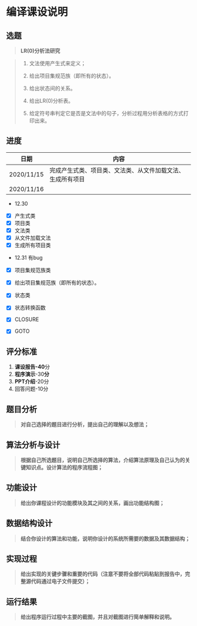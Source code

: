 # 编译课设说明

## 选题

>   **LR(0)分析法研究**

>   1.   文法使用产生式来定义；
>   2.   给出项目集规范族（即所有的状态）。
>   3.   给出状态间的关系。
>   4.   给出LR(0)分析表。
>
>   5.   给定符号串判定它是否是文法中的句子，分析过程用分析表格的方式打印出来。

## 进度

| 日期   | 内容                            |
| ------ |-------------------------------|
| 2020/11/15 | 完成产生式类、项目类、文法类、从文件加载文法、生成所有项目 |
| 2020/11/16 | |

- 12.30
- [x] 产生式类
- [x] 项目类
- [x] 文法类
- [x] 从文件加载文法
- [x] 生成所有项目类

- 12.31 有bug
- [x] 项目集规范族类
- [x] 给出项目集规范族（即所有的状态）。
- [x] 状态类
- [x] 状态转换函数
- [x] CLOSURE
- [x] GOTO



## 评分标准

1.   **课设报告-40**分
2.   **程序演示**-30**分**
3.   **PPT介绍**-20分
4.   回答问题-10分

## **题目分析**

>   **对自己选择的题目进行分析，提出自己的理解以及想法；**







## **算法分析与设计**

>   **根据自己所选题目，说明自己所选择的算法，介绍算法原理及自己认为的关键知识点。设计算法的程序流程图；**







## **功能设计**

>   **给出你课程设计的功能模块及其之间的关系，画出功能结构图；**









## **数据结构设计**

>   **结合你设计的算法和功能，说明你设计的系统所需要的数据及其数据结构；**







## **实现过程**

>   **给出实现的关键步骤和重要的代码（注意不要将全部代码粘贴到报告中，完整源代码通过电子文件提交）；**







## **运行结果**

>   **给出程序运行过程中主要的截图，并且对截图进行简单解释和说明。**









